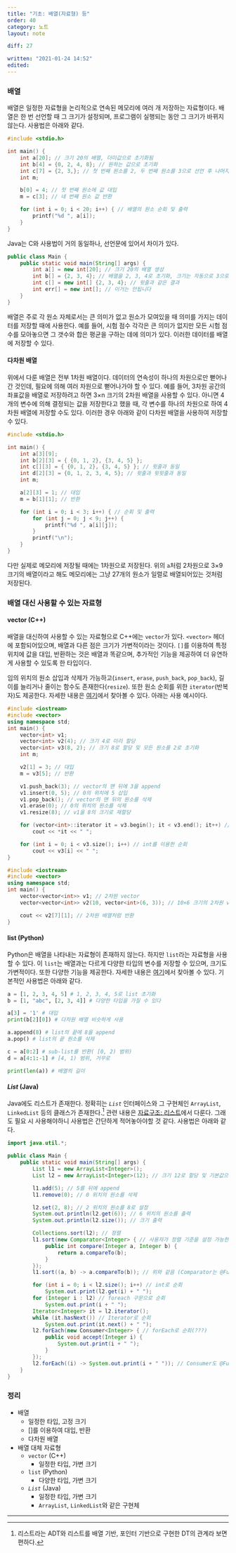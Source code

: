 ```yaml
---
title: "기초: 배열(자료형) 등"
order: 40
category: 노트
layout: note

diff: 27

written: "2021-01-24 14:52"
edited:
---
```


### 배열

배열은 일정한 자료형을 논리적으로 연속된 메모리에 여러 개 저장하는 자료형이다. 배열은 한 번 선언할 때 그 크기가 설정되며, 프로그램이 실행되는 동안 그 크기가 바뀌지 않는다. 사용법은 아래와 같다.

```c
#include <stdio.h>

int main() {
    int a[20]; // 크기 20의 배열, 더미값으로 초기화됨
    int b[4] = {0, 2, 4, 8}; // 원하는 값으로 초기화
    int c[7] = {2, 3,}; // 첫 번째 원소를 2, 두 번째 원소를 3으로 선언 후 나머지는 0으로 초기화
    int m;

    b[0] = 4; // 첫 번째 원소에 값 대입
    m = c[3]; // 네 번째 원소 값 반환

    for (int i = 0; i < 20; i++) { // 배열의 원소 순회 및 출력
        printf("%d ", a[i]);
    }
}
```

Java는 C와 사용법이 거의 동일하나, 선언문에 있어서 차이가 있다.

```java
public class Main {
    public static void main(String[] args) {
        int a[] = new int[20]; // 크기 20의 배열 생성
        int b[] = {2, 3, 4}; // 배열을 2, 3, 4로 초기화, 크기는 자동으로 3으로 설정
        int c[] = new int[] {2, 3, 4}; // 윗줄과 같은 결과
        int err[] = new int[]; // 이거는 안됩니다
    }
}
```

배열은 주로 각 원소 자체로서는 큰 의미가 없고 원소가 모여있을 때 의미를 가지는 데이터를 저장할 때에 사용한다. 예를 들어, 시험 점수 각각은 큰 의미가 없지만 모든 시험 점수를 모아놓으면 그 갯수와 합은 평균을 구하는 데에 의미가 있다. 이러한 데이터를 배열에 저장할 수 있다.

#### 다차원 배열

위에서 다룬 배열은 전부 1차원 배열이다. 데이터의 연속성이 하나의 차원으로만 뻗어나간 것인데, 필요에 의해 여러 차원으로 뻗어나가야 할 수 있다. 예를 들어, 3차원 공간의 좌표값을 배열로 저장하려고 하면 3×n 크기의 2차원 배열을 사용할 수 있다. 아니면 4개의 변수에 의해 결정되는 값을 저장한다고 했을 때, 각 변수를 하나의 차원으로 하여 4차원 배열에 저장할 수도 있다. 이러한 경우 아래와 같이 다차원 배열을 사용하여 저장할 수 있다.

```c
#include <stdio.h>

int main() {
    int a[3][9];
    int b[2][3] = { {0, 1, 2}, {3, 4, 5} };
    int c[][3] = { {0, 1, 2}, {3, 4, 5} }; // 윗줄과 동일
    int d[2][3] = {0, 1, 2, 3, 4, 5}; // 윗줄과 윗윗줄과 동일
    int m;

    a[2][3] = 1; // 대입
    m = b[1][1]; // 반환

    for (int i = 0; i < 3; i++) { // 순회 및 출력
        for (int j = 0; j < 9; j++) {
            printf("%d ", a[i][j]);
        }
        printf("\n");
    }
}
```

다만 실제로 메모리에 저장될 때에는 1차원으로 저장된다. 위의 `a`처럼 2차원으로 3×9 크기의 배열이라고 해도 메모리에는 그냥 27개의 원소가 일렬로 배열되어있는 것처럼 저장된다.

### 배열 대신 사용할 수 있는 자료형

#### vector (C++)

배열을 대신하여 사용할 수 있는 자료형으로 C++에는 `vector`가 있다. `<vector>` 헤더에 포함되어있으며, 배열과 다른 점은 크기가 가변적이라는 것이다. `[]`를 이용하여 특정 위치에 값을 대입, 반환하는 것은 배열과 똑같으며, 추가적인 기능을 제공하여 더 유연하게 사용할 수 있도록 한 타입이다.

임의 위치의 원소 삽입과 삭제가 가능하고(`insert`, `erase`, `push_back`, `pop_back`), 길이를 늘리거나 줄이는 함수도 존재한다(`resize`). 또한 원소 순회를 위한 `iterator`(반복자)도 제공한다. 자세한 내용은 [여기](https://www.cplusplus.com/reference/vector/vector/)에서 찾아볼 수 있다. 아래는 사용 예시이다.

```cpp
#include <iostream>
#include <vector>
using namespace std;
int main() {
    vector<int> v1;
    vector<int> v2(4); // 크기 4로 미리 할당
    vector<int> v3(8, 2); // 크기 8로 할당 및 모든 원소를 2로 초기화
    int m;

    v2[1] = 3; // 대입
    m = v3[5]; // 반환

    v1.push_back(3); // vector의 맨 뒤에 3을 append
    v1.insert(0, 5); // 0의 위치에 5 삽입
    v1.pop_back(); // vector의 맨 뒤의 원소를 삭제
    v1.erase(0); // 0의 위치의 원소를 삭제
    v1.resize(8); // v1을 8의 크기로 재할당

    for (vector<int>::iterator it = v3.begin(); it < v3.end(); it++) // iterator를 사용한 순회
        cout << *it << " ";

    for (int i = 0; i < v3.size(); i++) // int를 이용한 순회
        cout << v3[i] << " ";
}
```

```cpp
#include <iostream>
#include <vector>
using namespace std;
int main() {
    vector<vector<int>> v1; // 2차원 vector
    vector<vector<int>> v2(10, vector<int>(6, 3)); // 10×6 크기의 2차원 vector, 값을 모두 3으로 초기화

    cout << v2[7][1]; // 2차원 배열처럼 반환
}
```

#### list (Python)

Python은 배열을 나타내는 자료형이 존재하지 않는다. 하지만 `list`라는 자료형을 사용할 수 있다. 이 `list`는 배열과는 다르게 다양한 타입의 변수를 저장할 수 있으며, 크기도 가변적이다. 또한 다양한 기능을 제공한다. 자세한 내용은 [여기](https://docs.python.org/3/tutorial/datastructures.html#more-on-lists)에서 찾아볼 수 있다. 기본적인 사용법은 아래와 같다.

```python
a = [1, 2, 3, 4, 5] # 1, 2, 3, 4, 5로 list 초기화
b = [1, "abc", [2, 3, 4]] # 다양한 타입을 가질 수 있다

a[3] = '1' # 대입
print(b[2][0]) # 다차원 배열 비슷하게 사용

a.append(8) # list의 끝에 8을 append
a.pop() # list의 끝 원소를 삭제

c = a[0:2] # sub-list를 반환( [0, 2) 범위)
d = a[4:1:-1] # [4, 1) 범위, 거꾸로

print(len(a)) # 배열의 길이
```

#### *List* (Java)

Java에도 리스트가 존재한다. 정확히는 *`List`* 인터페이스와 그 구현체인 `ArrayList`, `LinkedList` 등의 클래스가 존재한다.[^1] 관련 내용은 <a class="invalid" href="">자료구조: 리스트</a>에서 다룬다. 그래도 필요 시 사용해야하니 사용법은 간단하게 적어놓아야할 것 같다. 사용법은 아래와 같다.

```java
import java.util.*;

public class Main {
    public static void main(String[] args) {
        List l1 = new ArrayList<Integer>();
        List l2 = new ArrayList<Integer>(12); // 크기 12로 할당 및 기본값으로 초기화

        l1.add(5); // 5를 뒤에 append
        l1.remove(0); // 0 위치의 원소를 삭제

        l2.set(2, 8); // 2 위치의 원소를 8로 설정
        System.out.println(l2.get(6)); // 6 위치의 원소를 출력
        System.out.println(l2.size()); // 크기 출력

        Collections.sort(l2); // 정렬
        l1.sort(new Comparator<Integer> { // 사용자가 정렬 기준을 설정 가능한 정렬
            public int compare(Integer a, Integer b) {
                return a.compareTo(b);
            }
        });
        l1.sort((a, b) -> a.compareTo(b)); // 위와 같음 (Comparator는 @FunctionalInterface라 Lambda 형식으로 작성이 가능하다)

        for (int i = 0; i < l2.size(); i++) // int로 순회
            System.out.print(l2.get(i) + " ");
        for (Integer i : l2) // foreach 구문으로 순회
            System.out.print(i + " ");
        Iterator<Integer> it = l2.iterator();
        while (it.hasNext()) // Iterator로 순회
            System.out.print(it.next() + " ");
        l2.forEach(new Consumer<Integer> { // forEach로 순회(???)
            public void accept(Integer i) {
                System.out.print(i + " ");
            }
        });
        l2.forEach((i) -> System.out.print(i + " ")); // Consumer도 @FunctionalInterface라 Lambda 형식이 가능하다
    }
}
```

### 정리

- 배열
  - 일정한 타입, 고정 크기
  - []를 이용하여 대입, 반환
  - 다차원 배열
- 배열 대체 자료형
  - `vector` (C++)
    - 일정한 타입, 가변 크기
  - `list` (Python)
    - 다양한 타입, 가변 크기
  - *`List`* (Java)
    - 일정한 타입, 가변 크기
    - `ArrayList`, `LinkedList`와 같은 구현체

<hr/>

[^1]: 리스트라는 ADT와 리스트를 배열 기반, 포인터 기반으로 구현한 DT의 관계라 보면 편하다.